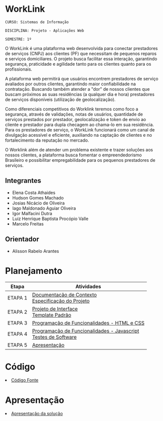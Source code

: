 # WorkLink

`CURSO: Sistemas de Informação`

`DISCIPLINA: Projeto - Aplicações Web`

`SEMESTRE: 1º`

O WorkLink é uma plataforma web desenvolvida para conectar prestadores de serviços (CNPJ) aos clientes (PF) que necessitam de pequenos reparos e serviços domiciliares. O projeto busca facilitar essa interação, garantindo segurança, praticidade e agilidade tanto para os clientes quanto para os profissionais. 

A plataforma web permitirá que usuários encontrem prestadores de serviço avaliados por outros clientes, garantindo maior confiabilidade na contratação. 
Buscando também atender a "dor" de nossos clientes que buscam próximos as suas residências (a qualquer dia e hora) prestadores de serviços disponíveis (utilização de geolocalização). 

Como diferenciais competitivos do Worklink teremos como foco a segurança, através de validações, notas de usuários, quantidade de serviços prestados por prestador, geolocalização e token de envio ao cliente e prestador para dupla checagem ao chama-lo em sua residência.
Para os prestadores de serviço, o WorkLink funcionará como um canal de divulgação acessível e eficiente, auxiliando na captação de clientes e no fortalecimento da reputação no mercado. 

O Worklink além de atender um problema existente e trazer soluções aos nossos clientes, a plataforma busca fomentar o empreendedorismo Brasileiro e possibilitar empregabilidade para os pequenos prestadores de serviços.


## Integrantes

* Elena Costa Athaides
* Hudson Gomes Machado
* Josias Nicácio de Oliveira
* Iago Maldonado Aguiar Oliveira
* Igor Malfacini Dutra
* Luiz Henrique Baptista Procópio Valle
* Marcelo Freitas


## Orientador

* Alisson Rabelo Arantes

# Planejamento

| Etapa         | Atividades |
|  :----:   | ----------- |
| ETAPA 1         |[Documentação de Contexto](docs/context.md) <br> [Especificação do Projeto](docs/especification.md) |
| ETAPA 2         |[Projeto de Interface](docs/interface.md) <br> [Template Padrão](docs/template.md) |
| ETAPA 3         |[Programação de Funcionalidades - HTML e CSS](docs/development.md) |
| ETAPA 4        |[Programação de Funcionalidades - Javascript](docs/development.md) <br> [Testes de Software ](docs/tests.md) |
| ETAPA 5         | [Apresentação](presentation/README.md) |

# Código

<li><a href="src/README.md"> Código Fonte</a></li>

# Apresentação

<li><a href="presentation/README.md"> Apresentação da solução</a></li>
